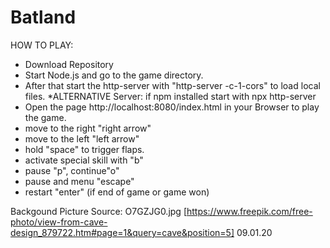 # Batland

HOW TO PLAY:
* Download Repository
* Start Node.js and go to the game directory. 
* After that start the http-server with "http-server -c-1-cors" to load local files.
*ALTERNATIVE Server: if npm installed start with npx http-server
* Open the page http://localhost:8080/index.html in your Browser to play the game.
* move to the right "right arrow"
* move to the left "left arrow"
* hold "space" to trigger flaps.
* activate special skill with "b"
* pause "p", continue"o" 
* pause and menu "escape"
* restart "enter" (if end of game or game won)

Backgound Picture Source:
O7GZJG0.jpg [https://www.freepik.com/free-photo/view-from-cave-design_879722.htm#page=1&query=cave&position=5] 09.01.20
